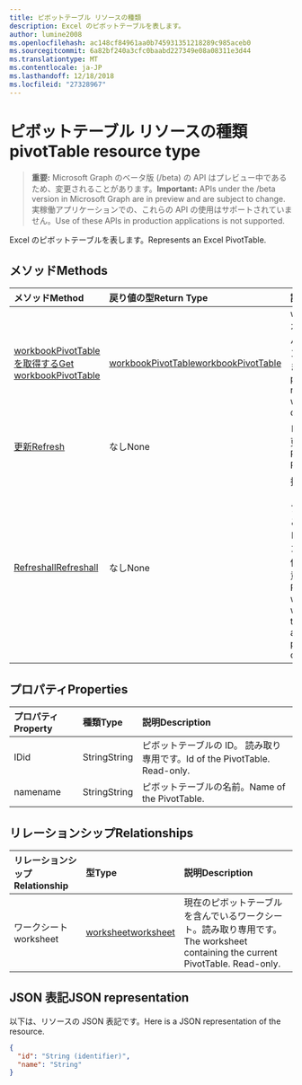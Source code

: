 ```yaml
---
title: ピボットテーブル リソースの種類
description: Excel のピボットテーブルを表します。
author: lumine2008
ms.openlocfilehash: ac148cf84961aa0b745931351218289c985aceb0
ms.sourcegitcommit: 6a82bf240a3cfc0baabd227349e08a08311e3d44
ms.translationtype: MT
ms.contentlocale: ja-JP
ms.lasthandoff: 12/18/2018
ms.locfileid: "27328967"
---
```

# <a name="pivottable-resource-type"></a><span data-ttu-id="2b84d-103">ピボットテーブル リソースの種類</span><span class="sxs-lookup"><span data-stu-id="2b84d-103">pivotTable resource type</span></span>

> <span data-ttu-id="2b84d-104">**重要:** Microsoft Graph のベータ版 (/beta) の API はプレビュー中であるため、変更されることがあります。</span><span class="sxs-lookup"><span data-stu-id="2b84d-104">**Important:** APIs under the /beta version in Microsoft Graph are in preview and are subject to change.</span></span> <span data-ttu-id="2b84d-105">実稼働アプリケーションでの、これらの API の使用はサポートされていません。</span><span class="sxs-lookup"><span data-stu-id="2b84d-105">Use of these APIs in production applications is not supported.</span></span>

<span data-ttu-id="2b84d-106">Excel のピボットテーブルを表します。</span><span class="sxs-lookup"><span data-stu-id="2b84d-106">Represents an Excel PivotTable.</span></span>

## <a name="methods"></a><span data-ttu-id="2b84d-107">メソッド</span><span class="sxs-lookup"><span data-stu-id="2b84d-107">Methods</span></span>

| <span data-ttu-id="2b84d-108">メソッド</span><span class="sxs-lookup"><span data-stu-id="2b84d-108">Method</span></span>           | <span data-ttu-id="2b84d-109">戻り値の型</span><span class="sxs-lookup"><span data-stu-id="2b84d-109">Return Type</span></span>    |<span data-ttu-id="2b84d-110">説明</span><span class="sxs-lookup"><span data-stu-id="2b84d-110">Description</span></span>|
|:---------------|:--------|:----------|
|[<span data-ttu-id="2b84d-111">workbookPivotTable を取得する</span><span class="sxs-lookup"><span data-stu-id="2b84d-111">Get workbookPivotTable</span></span>](../api/workbookpivottable-get.md) | [<span data-ttu-id="2b84d-112">workbookPivotTable</span><span class="sxs-lookup"><span data-stu-id="2b84d-112">workbookPivotTable</span></span>](workbookpivottable.md) |<span data-ttu-id="2b84d-113">worksheetprotection オブジェクトのプロパティとリレーションシップを読み取ります。</span><span class="sxs-lookup"><span data-stu-id="2b84d-113">Read properties and relationships of workbookPivotTable object.</span></span>|
|[<span data-ttu-id="2b84d-114">更新</span><span class="sxs-lookup"><span data-stu-id="2b84d-114">Refresh</span></span>](../api/workbookpivottable-refresh.md)|<span data-ttu-id="2b84d-115">なし</span><span class="sxs-lookup"><span data-stu-id="2b84d-115">None</span></span>|<span data-ttu-id="2b84d-116">ピボットテーブルを更新します。</span><span class="sxs-lookup"><span data-stu-id="2b84d-116">Refreshes the PivotTable.</span></span> |
|[<span data-ttu-id="2b84d-117">Refreshall</span><span class="sxs-lookup"><span data-stu-id="2b84d-117">Refreshall</span></span>](../api/workbookpivottable-refreshall.md)|<span data-ttu-id="2b84d-118">なし</span><span class="sxs-lookup"><span data-stu-id="2b84d-118">None</span></span>|<span data-ttu-id="2b84d-p102">指定したワークシート内のすべてのテーブルを更新します。このアクションは、ピボットテーブルのコレクションでのみ使用できることに注意してください。</span><span class="sxs-lookup"><span data-stu-id="2b84d-p102">Refresh all tables within given worksheet. Note that this action is available only on the pivot table collection.</span></span>|

## <a name="properties"></a><span data-ttu-id="2b84d-121">プロパティ</span><span class="sxs-lookup"><span data-stu-id="2b84d-121">Properties</span></span>
| <span data-ttu-id="2b84d-122">プロパティ</span><span class="sxs-lookup"><span data-stu-id="2b84d-122">Property</span></span>     | <span data-ttu-id="2b84d-123">種類</span><span class="sxs-lookup"><span data-stu-id="2b84d-123">Type</span></span>   |<span data-ttu-id="2b84d-124">説明</span><span class="sxs-lookup"><span data-stu-id="2b84d-124">Description</span></span>|
|:---------------|:--------|:----------|
|<span data-ttu-id="2b84d-125">ID</span><span class="sxs-lookup"><span data-stu-id="2b84d-125">id</span></span>|<span data-ttu-id="2b84d-126">String</span><span class="sxs-lookup"><span data-stu-id="2b84d-126">String</span></span>| <span data-ttu-id="2b84d-p103">ピボットテーブルの ID。 読み取り専用です。</span><span class="sxs-lookup"><span data-stu-id="2b84d-p103">Id of the PivotTable.   Read-only.</span></span>|
|<span data-ttu-id="2b84d-129">name</span><span class="sxs-lookup"><span data-stu-id="2b84d-129">name</span></span>|<span data-ttu-id="2b84d-130">String</span><span class="sxs-lookup"><span data-stu-id="2b84d-130">String</span></span>|<span data-ttu-id="2b84d-131">ピボットテーブルの名前。</span><span class="sxs-lookup"><span data-stu-id="2b84d-131">Name of the PivotTable.</span></span>    |

## <a name="relationships"></a><span data-ttu-id="2b84d-132">リレーションシップ</span><span class="sxs-lookup"><span data-stu-id="2b84d-132">Relationships</span></span>
| <span data-ttu-id="2b84d-133">リレーションシップ</span><span class="sxs-lookup"><span data-stu-id="2b84d-133">Relationship</span></span> | <span data-ttu-id="2b84d-134">型</span><span class="sxs-lookup"><span data-stu-id="2b84d-134">Type</span></span>   |<span data-ttu-id="2b84d-135">説明</span><span class="sxs-lookup"><span data-stu-id="2b84d-135">Description</span></span>|
|:---------------|:--------|:----------|
|<span data-ttu-id="2b84d-136">ワークシート</span><span class="sxs-lookup"><span data-stu-id="2b84d-136">worksheet</span></span>|[<span data-ttu-id="2b84d-137">worksheet</span><span class="sxs-lookup"><span data-stu-id="2b84d-137">worksheet</span></span>](worksheet.md)| <span data-ttu-id="2b84d-p104">現在のピボットテーブルを含んでいるワークシート。読み取り専用です。</span><span class="sxs-lookup"><span data-stu-id="2b84d-p104">The worksheet containing the current PivotTable. Read-only.</span></span>   |

## <a name="json-representation"></a><span data-ttu-id="2b84d-140">JSON 表記</span><span class="sxs-lookup"><span data-stu-id="2b84d-140">JSON representation</span></span>
<span data-ttu-id="2b84d-141">以下は、リソースの JSON 表記です。</span><span class="sxs-lookup"><span data-stu-id="2b84d-141">Here is a JSON representation of the resource.</span></span>

<!-- {
  "blockType": "resource",
  "optionalProperties": [

  ],
  "@odata.type": "microsoft.graph.workbookPivotTable"
}-->

```json
{
  "id": "String (identifier)",
  "name": "String"
}

```
